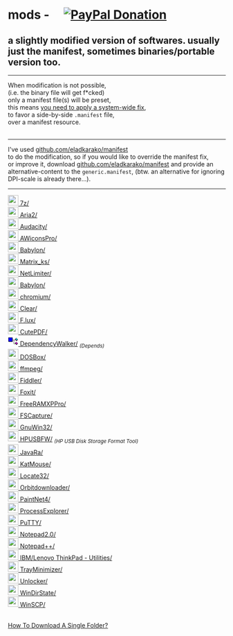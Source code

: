 <h1>mods - &nbsp; &nbsp; <a href="https://paypal.me/e1adkarak0" ok><img src="https://www.paypalobjects.com/webstatic/mktg/Logo/pp-logo-100px.png" alt="PayPal Donation" ok></a></h1>
<h2>a slightly modified version of softwares. usually just the manifest, sometimes binaries/portable version too.</h2>

<hr/>

When modification is not possible,<br/>
(i.e. the binary file will get f*cked)<br/>
only a manifest file(s) will be preset,<br/>
this means <a href="https://gist.github.com/eladkarako/d24d5ed3c917ef230b0fc990104f9fe6">you need to apply a system-wide fix</a>,<br/>
to favor a side-by-side <code>.manifest</code> file,<br/>
over a manifest resource.<br/>
<br/>
<hr/>
I've used <a href="https://github.com/eladkarako/manifest/">github.com/eladkarako/manifest</a><br/>
to do the modification, so if you would like to override the manifest fix,<br/>
or improve it, download <a href="https://github.com/eladkarako/manifest/">github.com/eladkarako/manifest</a> and provide an alternative-content to the <code>generic.manifest</code>, (btw. an alternative for ignoring DPI-scale is already there...).

<hr/>

<a href="7z/"                ><img width="24" height="24" alt="" src="7z/resources/icon.gif"                />&nbsp;7z/</a><br/>
<a href="Aria2/"             ><img width="24" height="24" alt="" src="Aria2/resources/icon.png"             />&nbsp;Aria2/</a><br/>
<a href="Audacity/"          ><img width="24" height="24" alt="" src="Audacity/resources/icon.png"          />&nbsp;Audacity/</a><br/>
<a href="AWiconsPro/"        ><img width="24" height="24" alt="" src="AWiconsPro/resources/icon.png"        />&nbsp;AWiconsPro/</a><br/>
<a href="Babylon/"           ><img width="24" height="24" alt="" src="Babylon/resources/icon.png"           />&nbsp;Babylon/</a><br/>
<a href="Matrix_ks/"         ><img width="24" height="24" alt="" src="Matrix_ks/resources/icon.png"         />&nbsp;Matrix_ks/</a><br/>
<a href="NetLimiter/"        ><img width="24" height="24" alt="" src="NetLimiter/resources/icon.png"        />&nbsp;NetLimiter/</a><br/>
<a href="Babylon/"           ><img width="24" height="24" alt="" src="Babylon/resources/icon.png"           />&nbsp;Babylon/</a><br/>
<a href="chromium/"          ><img width="24" height="24" alt="" src="chromium/resources/icon.png"          />&nbsp;chromium/</a><br/>
<a href="Clear/"             ><img width="24" height="24" alt="" src="Clear/resources/icon.png"             />&nbsp;Clear/</a><br/>
<a href="F.lux/"             ><img width="24" height="24" alt="" src="F.lux/resources/icon.png"             />&nbsp;F.lux/</a><br/>
<a href="CutePDF/"           ><img width="24" height="24" alt="" src="CutePDF/resources/icon.png"           />&nbsp;CutePDF/</a><br/>
<a href="DependencyWalker/"  ><img width="24" height="24" alt="" src="DependencyWalker/resources/icon.png"  />&nbsp;DependencyWalker/</a>  <sub><em>(Depends)</em></sub><br/>
<a href="DOSBox/"            ><img width="24" height="24" alt="" src="DOSBox/resources/icon.png"            />&nbsp;DOSBox/</a><br/>
<a href="ffmpeg/"            ><img width="24" height="24" alt="" src="ffmpeg/resources/icon.png"            />&nbsp;ffmpeg/</a><br/>
<a href="Fiddler/"           ><img width="24" height="24" alt="" src="Fiddler/resources/icon.png"           />&nbsp;Fiddler/</a><br/>
<a href="Foxit/"             ><img width="24" height="24" alt="" src="Foxit/resources/icon.png"             />&nbsp;Foxit/</a><br/>
<a href="FreeRAMXPPro/"      ><img width="24" height="24" alt="" src="FreeRAMXPPro/resources/icon.png"      />&nbsp;FreeRAMXPPro/</a><br/>
<a href="FSCapture/"         ><img width="24" height="24" alt="" src="FSCapture/resources/icon.png"         />&nbsp;FSCapture/</a><br/>
<a href="GnuWin32/"          ><img width="24" height="24" alt="" src="GnuWin32/resources/icon.png"          />&nbsp;GnuWin32/</a><br/>
<a href="HPUSBFW/"           ><img width="24" height="24" alt="" src="HPUSBFW/resources/icon.png"           />&nbsp;HPUSBFW/</a> <sub><em>(HP USB Disk Storage Format Tool)</em></sub><br/>
<a href="JavaRa/"            ><img width="24" height="24" alt="" src="JavaRa/resources/icon.png"            />&nbsp;JavaRa/</a><br/>
<a href="KatMouse/"          ><img width="24" height="24" alt="" src="KatMouse/resources/icon.png"          />&nbsp;KatMouse/</a><br/>
<a href="Locate32/"          ><img width="24" height="24" alt="" src="Locate32/resources/icon.png"          />&nbsp;Locate32/</a><br/>
<a href="Orbitdownloader/"   ><img width="24" height="24" alt="" src="Orbitdownloader/resources/icon.png"   />&nbsp;Orbitdownloader/</a><br/>
<a href="PaintNet4/"         ><img width="24" height="24" alt="" src="PaintNet4/resources/icon.png"         />&nbsp;PaintNet4/</a><br/>
<a href="ProcessExplorer/"   ><img width="24" height="24" alt="" src="ProcessExplorer/resources/icon.png"   />&nbsp;ProcessExplorer/</a><br/>
<a href="PuTTY/"             ><img width="24" height="24" alt="" src="PuTTY/resources/icon.png"             />&nbsp;PuTTY/</a><br/>
<a href="Notepad%202.0/"     ><img width="24" height="24" alt="" src="Notepad%202.0/resources/icon.png"     />&nbsp;Notepad2.0/</a><br/>
<a href="Notepad++/"         ><img width="24" height="24" alt="" src="Notepad++/resources/icon.png"         />&nbsp;Notepad++/</a><br/>
<a href="ThinkPadUtilities/" ><img width="24" height="24" alt="" src="ThinkPadUtilities/resources/icon.png" />&nbsp;IBM/Lenovo ThinkPad - Utilities/</a><br/>
<a href="TrayMinimizer/"     ><img width="24" height="24" alt="" src="TrayMinimizer/resources/icon.png"     />&nbsp;TrayMinimizer/</a><br/>
<a href="Unlocker/"          ><img width="24" height="24" alt="" src="Unlocker/resources/icon.png"          />&nbsp;Unlocker/</a><br/>
<a href="WinDirState/"       ><img width="24" height="24" alt="" src="WinDirState/resources/icon.png"       />&nbsp;WinDirState/</a><br/>
<a href="WinSCP/"            ><img width="24" height="24" alt="" src="WinSCP/resources/icon.png"            />&nbsp;WinSCP/</a><br/>


<br/>
<a href="https://github.com/eladkarako/partial-download-github-repository">How To Download A Single Folder?</a>
